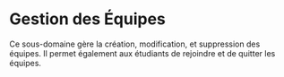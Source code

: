 # Gestion des Équipes
Ce sous-domaine gère la création, modification, et suppression des équipes. Il permet également aux étudiants de rejoindre et de quitter les équipes.
